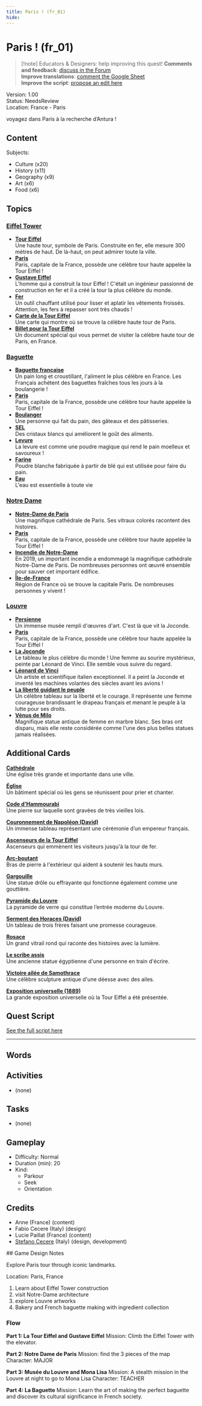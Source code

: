 ```yaml
---
title: Paris ! (fr_01)
hide:
---
```


# Paris ! (fr_01)
> [!note] Educators & Designers: help improving this quest!
> **Comments and feedback**: [discuss in the Forum](https://antura.discourse.group/t/fr-01-paris/23/1)  
> **Improve translations**: [comment the Google Sheet](https://docs.google.com/spreadsheets/d/1FPFOy8CHor5ArSg57xMuPAG7WM27-ecDOiU-OmtHgjw/edit?gid=755037318#gid=755037318)  
> **Improve the script**: [propose an edit here](https://github.com/vgwb/Antura/blob/main/Assets/_discover/_quests/FR_01%20Paris/FR_01%20Paris%20-%20Yarn%20Script.yarn)  

Version: 1.00  
Status: NeedsReview  
Location: France - Paris

voyagez dans Paris à la recherche d’Antura !

## Content
Subjects: 

  - Culture (x20)
  - History (x11)
  - Geography (x9)
  - Art (x6)
  - Food (x6)

## Topics
### [Eiffel Tower](../../topics/index.md#eiffel-tower)

  - **[Tour Eiffel](../../cards/index.md#eiffel_tower)**  
    Une haute tour, symbole de Paris. Construite en fer, elle mesure 300 mètres de haut. De là-haut, on peut admirer toute la ville.  
  - **[Paris](../../cards/index.md#capital_paris)**  
    Paris, capitale de la France, possède une célèbre tour haute appelée la Tour Eiffel !  
  - **[Gustave Eiffel](../../cards/index.md#gustave_eiffel)**  
    L'homme qui a construit la tour Eiffel ! C'était un ingénieur passionné de construction en fer et il a créé la tour la plus célèbre du monde.  
  - **[Fer](../../cards/index.md#iron_material)**  
    Un outil chauffant utilisé pour lisser et aplatir les vêtements froissés. Attention, les fers à repasser sont très chauds !  
  - **[Carte de la Tour Eiffel](../../cards/index.md#eiffel_tower_map)**  
    Une carte qui montre où se trouve la célèbre haute tour de Paris.  
  - **[Billet pour la Tour Eiffel](../../cards/index.md#eiffel_tower_ticket)**  
    Un document spécial qui vous permet de visiter la célèbre haute tour de Paris, en France.  
### [Baguette](../../topics/index.md#baguette)

  - **[Baguette française](../../cards/index.md#food_baguette)**  
    Un pain long et croustillant, l'aliment le plus célèbre en France. Les Français achètent des baguettes fraîches tous les jours à la boulangerie !  
  - **[Paris](../../cards/index.md#capital_paris)**  
    Paris, capitale de la France, possède une célèbre tour haute appelée la Tour Eiffel !  
  - **[Boulanger](../../cards/index.md#person_baker)**  
    Une personne qui fait du pain, des gâteaux et des pâtisseries.  
  - **[SEL](../../cards/index.md#food_salt)**  
    Des cristaux blancs qui améliorent le goût des aliments.  
  - **[Levure](../../cards/index.md#food_yeast)**  
    La levure est comme une poudre magique qui rend le pain moelleux et savoureux !  
  - **[Farine](../../cards/index.md#food_flour)**  
    Poudre blanche fabriquée à partir de blé qui est utilisée pour faire du pain.  
  - **[Eau](../../cards/index.md#food_water)**  
    L'eau est essentielle à toute vie  
### [Notre Dame](../../topics/index.md#notredame)

  - **[Notre-Dame de Paris](../../cards/index.md#notre_dame_de_paris)**  
    Une magnifique cathédrale de Paris. Ses vitraux colorés racontent des histoires.  
  - **[Paris](../../cards/index.md#capital_paris)**  
    Paris, capitale de la France, possède une célèbre tour haute appelée la Tour Eiffel !  
  - **[Incendie de Notre-Dame](../../cards/index.md#notre_dame_de_paris_fire)**  
    En 2019, un important incendie a endommagé la magnifique cathédrale Notre-Dame de Paris. De nombreuses personnes ont œuvré ensemble pour sauver cet important édifice.  
  - **[Île-de-France](../../cards/index.md#ile_de_france)**  
    Région de France où se trouve la capitale Paris. De nombreuses personnes y vivent !  
### [Louvre](../../topics/index.md#louvre)

  - **[Persienne](../../cards/index.md#louvre)**  
    Un immense musée rempli d'œuvres d'art. C'est là que vit la Joconde.  
  - **[Paris](../../cards/index.md#capital_paris)**  
    Paris, capitale de la France, possède une célèbre tour haute appelée la Tour Eiffel !  
  - **[La Joconde](../../cards/index.md#art_monalisa)**  
    Le tableau le plus célèbre du monde ! Une femme au sourire mystérieux, peinte par Léonard de Vinci. Elle semble vous suivre du regard.  
  - **[Léonard de Vinci](../../cards/index.md#person_leonardodavinci)**  
    Un artiste et scientifique italien exceptionnel. Il a peint la Joconde et inventé les machines volantes des siècles avant les avions !  
  - **[La liberté guidant le peuple](../../cards/index.md#art_liberty_leading_the_people)**  
    Un célèbre tableau sur la liberté et le courage. Il représente une femme courageuse brandissant le drapeau français et menant le peuple à la lutte pour ses droits.  
  - **[Vénus de Milo](../../cards/index.md#art_venus_milo)**  
    Magnifique statue antique de femme en marbre blanc. Ses bras ont disparu, mais elle reste considérée comme l'une des plus belles statues jamais réalisées.  

## Additional Cards
**[Cathédrale](../../cards/index.md#cathedral)**  
Une église très grande et importante dans une ville.  

**[Église](../../cards/index.md#church)**  
Un bâtiment spécial où les gens se réunissent pour prier et chanter.  

**[Code d'Hammourabi](../../cards/index.md#code_of_hammurabi)**  
Une pierre sur laquelle sont gravées de très vieilles lois.  

**[Couronnement de Napoléon (David)](../../cards/index.md#coronation_of_napoleon_david)**  
Un immense tableau représentant une cérémonie d’un empereur français.  

**[Ascenseurs de la Tour Eiffel](../../cards/index.md#eiffel_tower_elevators)**  
Ascenseurs qui emmènent les visiteurs jusqu'à la tour de fer.  

**[Arc-boutant](../../cards/index.md#flying_buttress)**  
Bras de pierre à l'extérieur qui aident à soutenir les hauts murs.  

**[Gargouille](../../cards/index.md#gargoyle)**  
Une statue drôle ou effrayante qui fonctionne également comme une gouttière.  

**[Pyramide du Louvre](../../cards/index.md#louvre_pyramid)**  
La pyramide de verre qui constitue l’entrée moderne du Louvre.  

**[Serment des Horaces (David)](../../cards/index.md#oath_of_the_horatii_david)**  
Un tableau de trois frères faisant une promesse courageuse.  

**[Rosace](../../cards/index.md#rose_window)**  
Un grand vitrail rond qui raconte des histoires avec la lumière.  

**[Le scribe assis](../../cards/index.md#the_seated_scribe)**  
Une ancienne statue égyptienne d'une personne en train d'écrire.  

**[Victoire ailée de Samothrace](../../cards/index.md#winged_victory_of_samothrace)**  
Une célèbre sculpture antique d'une déesse avec des ailes.  

**[Exposition universelle (1889)](../../cards/index.md#worlds_fair_1889)**  
La grande exposition universelle où la Tour Eiffel a été présentée.  

## Quest Script

[See the full script here](./fr_01-script.md)

---

## Words
## Activities
- (none)

## Tasks
- (none)
## Gameplay
- Difficulty: Normal
- Duration (min): 20
- Kind:
  - Parkour
  - Seek
  - Orientation
## Credits
- Anne (France) (content)
- Fabio Cecere (Italy) (design)
- Lucie Paillat (France) (content)
- [Stefano Cecere](https://stefanocecere.com) (Italy) (design, development)

## Game Design Notes

Explore Paris tour through iconic landmarks. 

Location:
Paris, France

1. Learn about Eiffel Tower construction
2. visit Notre-Dame architecture
3. explore Louvre artworks
4. Bakery and French baguette making with ingredient collection

### Flow

**Part 1: La Tour Eiffel and Gustave Eiffel**
Mission: Climb the Eiffel Tower with the elevator.

**Part 2: Notre Dame de Paris**
Mission: find the 3 pieces of the map
Character: MAJOR

**Part 3: Musée du Louvre and Mona Lisa**
Mission: A stealth mission in the Louvre at night to go to Mona Lisa
Character: TEACHER

**Part 4: La Baguette**
Mission: Learn the art of making the perfect baguette and discover its cultural significance in French society.

